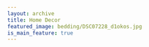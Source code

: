 ```yaml
---
layout: archive
title: Home Decor
featured_image: bedding/DSC07228_d1okos.jpg
is_main_feature: true
---
```

